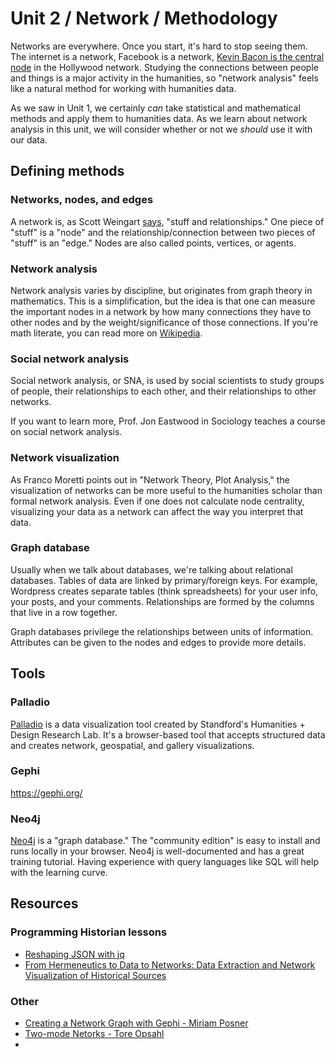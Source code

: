   # Unit 2 / Network / Methodology
Networks are everywhere. Once you start, it's hard to stop seeing them. The internet is a network, Facebook is a network, [Kevin Bacon is the central node](https://en.wikipedia.org/wiki/Six_Degrees_of_Kevin_Bacon) in the Hollywood network. Studying the connections between people and things is a major activity in the humanities, so "network analysis" feels like a natural method for working with humanities data. 

As we saw in Unit 1, we certainly *can* take statistical and mathematical methods and apply them to humanities data. As we learn about network analysis in this unit, we will consider whether or not we *should* use it with our data.

 
## Defining methods
### Networks, nodes, and edges
A network is, as Scott Weingart [says](http://journalofdigitalhumanities.org/1-1/demystifying-networks-by-scott-weingart/), "stuff and relationships." One piece of "stuff" is a "node" and the relationship/connection between two pieces of "stuff" is an "edge." Nodes are also called points, vertices, or agents. 

### Network analysis
Network analysis varies by discipline, but originates from graph theory in mathematics. This is a simplification, but the idea is that one can measure the important nodes in a network by how many connections they have to other nodes and by the weight/significance of those connections. If you're math literate, you can read more on [Wikipedia](https://en.wikipedia.org/wiki/Network_science).

### Social network analysis
Social network analysis, or SNA, is used by social scientists to study groups of people, their relationships to each other, and their relationships to other networks. 

If you want to learn more, Prof. Jon Eastwood in Sociology teaches a course on social network analysis. 

### Network visualization
As Franco Moretti points out in "Network Theory, Plot Analysis," the visualization of networks can be more useful to the humanities scholar than formal network analysis. Even if one does not calculate node centrality, visualizing your data as a network can affect the way you interpret that data.

### Graph database
Usually when we talk about databases, we're talking about relational databases. Tables of data are linked by primary/foreign keys. For example, Wordpress creates separate tables (think spreadsheets) for your user info, your posts, and your comments. Relationships are formed by the columns that live in a row together. 

Graph databases privilege the relationships between units of information. Attributes can be given to the nodes and edges to provide more details.

## Tools
### Palladio
[Palladio](http://hdlab.stanford.edu/palladio/) is a data visualization tool created by Standford's Humanities + Design Research Lab. It's a browser-based tool that accepts structured data and creates network, geospatial, and gallery visualizations.

### Gephi

https://gephi.org/

### Neo4j
[Neo4j](https://neo4j.com/) is a "graph database." The "community edition" is easy to install and runs locally in your browser. Neo4j is well-documented and has a great training tutorial. Having experience with query languages like SQL will help with the learning curve. 

## Resources
### Programming Historian lessons
* [Reshaping JSON with jq](http://programminghistorian.org/lessons/json-and-jq)
* [From Hermeneutics to Data to Networks: Data Extraction and Network Visualization of Historical Sources](http://programminghistorian.org/lessons/creating-network-diagrams-from-historical-sources)

### Other
* [Creating a Network Graph with Gephi - Miriam Posner](http://miriamposner.com/dh101f14/?p=1389)
* [Two-mode Netorks - Tore Opsahl](https://toreopsahl.com/tnet/two-mode-networks/)
* 